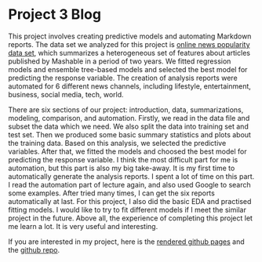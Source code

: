   # Project 3 Blog

This project involves creating predictive models and automating Markdown reports. The data set we analyzed for this project is [online news popularity data set](https://archive.ics.uci.edu/ml/datasets/Online+News+Popularity), which summarizes a heterogeneous set of features about articles published by Mashable in a period of two years. We fitted regression models and ensemble tree-based models and selected the best model for predicting the response variable. The creation of analysis reports were automated for 6 different news channels, including lifestyle, entertainment, business, social media, tech, world. 

There are six sections of our project: introduction, data, summarizations, modeling, comparison, and automation. Firstly, we read in the data file and subset the data which we need. We also split the data into training set and test set. Then we produced some basic summary statistics and plots about the training data. Based on this analysis, we selected the predictive variables. After that, we fitted the models and choosed the best model for predicting the response variable. I think the most difficult part for me is automation, but this part is also my big take-away. It is my first time to automatically generate the analysis reports. I spent a lot of time on this part. I read the automation part of lecture again, and also used Google to search some examples. After tried many times, I can get the six reports automatically at last. For this project, I also did the basic EDA and practised fitting models. I would like to try to fit different models if I meet the similar project in the future. Above all, the experience of completing this project let me learn a lot. It is very useful and interesting.

If you are interested in my project, here is the [rendered github pages](https://shaoyucherish.github.io/Project3/) and the [github repo](https://github.com/shaoyucherish/Project3).
